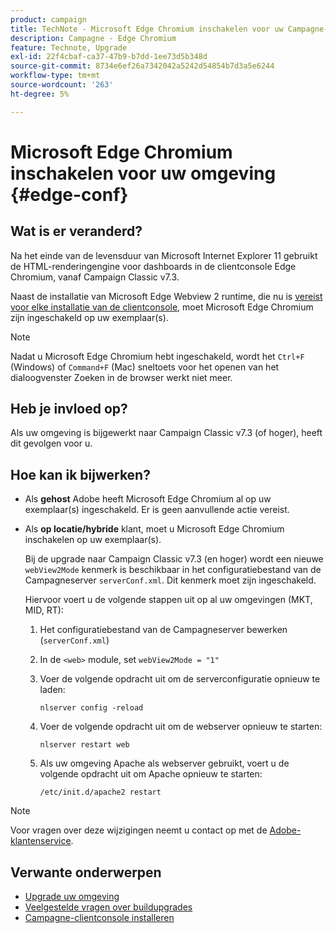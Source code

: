```yaml
---
product: campaign
title: TechNote - Microsoft Edge Chromium inschakelen voor uw Campagne-omgeving
description: Campagne - Edge Chromium
feature: Technote, Upgrade
exl-id: 22f4cbaf-ca37-47b9-b7dd-1ee73d5b348d
source-git-commit: 8734e6ef26a7342042a5242d54854b7d3a5e6244
workflow-type: tm+mt
source-wordcount: '263'
ht-degree: 5%

---
```


# Microsoft Edge Chromium inschakelen voor uw omgeving {#edge-conf}

## Wat is er veranderd?

Na het einde van de levensduur van Microsoft Internet Explorer 11 gebruikt de HTML-renderingengine voor dashboards in de clientconsole Edge Chromium, vanaf Campaign Classic v7.3.

Naast de installatie van Microsoft Edge Webview 2 runtime, die nu is [vereist voor elke installatie van de clientconsole](../../installation/using/installing-the-client-console.md#webview), moet Microsoft Edge Chromium zijn ingeschakeld op uw exemplaar(s).

>[!NOTE]
>
>Nadat u Microsoft Edge Chromium hebt ingeschakeld, wordt het `Ctrl+F` (Windows) of `Command+F` (Mac) sneltoets voor het openen van het dialoogvenster Zoeken in de browser werkt niet meer.

## Heb je invloed op?

Als uw omgeving is bijgewerkt naar Campaign Classic v7.3 (of hoger), heeft dit gevolgen voor u.

## Hoe kan ik bijwerken?

* Als **gehost** Adobe heeft Microsoft Edge Chromium al op uw exemplaar(s) ingeschakeld. Er is geen aanvullende actie vereist.

* Als **op locatie/hybride** klant, moet u Microsoft Edge Chromium inschakelen op uw exemplaar(s).

  Bij de upgrade naar Campaign Classic v7.3 (en hoger) wordt een nieuwe `webView2Mode` kenmerk is beschikbaar in het configuratiebestand van de Campagneserver `serverConf.xml`. Dit kenmerk moet zijn ingeschakeld.

  Hiervoor voert u de volgende stappen uit op al uw omgevingen (MKT, MID, RT):

   1. Het configuratiebestand van de Campagneserver bewerken (`serverConf.xml`)
   1. In de `<web>` module, set `webView2Mode = "1"`
   1. Voer de volgende opdracht uit om de serverconfiguratie opnieuw te laden:

      ```
      nlserver config -reload
      ```

   1. Voer de volgende opdracht uit om de webserver opnieuw te starten:

      ```
      nlserver restart web
      ```

   1. Als uw omgeving Apache als webserver gebruikt, voert u de volgende opdracht uit om Apache opnieuw te starten:

      ```
      /etc/init.d/apache2 restart
      ```


>[!NOTE]
>
>Voor vragen over deze wijzigingen neemt u contact op met de [Adobe-klantenservice](https://helpx.adobe.com/nl/enterprise/admin-guide.html/enterprise/using/support-for-experience-cloud.ug.html).
>

## Verwante onderwerpen

* [Upgrade uw omgeving](../../production/using/build-upgrade.md)
* [Veelgestelde vragen over buildupgrades](../../platform/using/faq-build-upgrade.md)
* [Campagne-clientconsole installeren](../../installation/using/installing-the-client-console.md)
